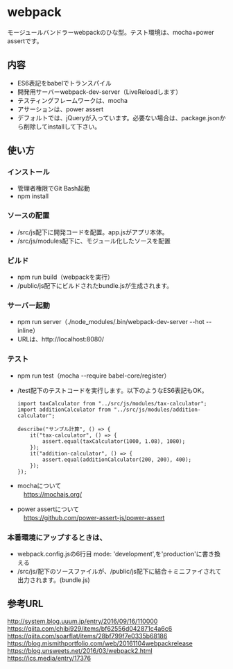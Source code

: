 # webpack
モージュールバンドラーwebpackのひな型。テスト環境は、mocha+power assertです。

## 内容
* ES6表記をbabelでトランスパイル
* 開発用サーバーwebpack-dev-server（LiveReloadします）
* テスティングフレームワークは、mocha
* アサーションは、power assert
* デフォルトでは、jQueryが入っています。必要ない場合は、package.jsonから削除してinstallして下さい。

## 使い方
### インストール
* 管理者権限でGit Bash起動
* npm install

### ソースの配置
* /src/js配下に開発コードを配置。app.jsがアプリ本体。
* /src/js/modules配下に、モジュール化したソースを配置

### ビルド
* npm run build（webpackを実行）
* /public/js配下にビルドされたbundle.jsが生成されます。

### サーバー起動
* npm run server（./node_modules/.bin/webpack-dev-server --hot --inline）
* URLは、http://localhost:8080/

### テスト
* npm run test（mocha --require babel-core/register）
* /test配下のテストコードを実行します。以下のようなES6表記もOK。

    ```import assert from "assert";
    import taxCalculator from "../src/js/modules/tax-calculator";
    import additionCalculator from "../src/js/modules/addition-calculator";

    describe("サンプル計算", () => {
        it("tax-calculator", () => {
            assert.equal(taxCalculator(1000, 1.08), 1080);
        });
        it("addition-calculator", () => {
            assert.equal(additionCalculator(200, 200), 400);
        });
    });

* mochaについて  
　https://mochajs.org/  
* power assertについて  
　https://github.com/power-assert-js/power-assert  

### 本番環境にアップするときは、
* webpack.config.jsの6行目 mode: 'development',を'production'に書き換える
* /src/js/配下のソースファイルが、/public/js配下に結合＋ミニファイされて出力されます。(bundle.js)

## 参考URL
http://system.blog.uuum.jp/entry/2016/09/16/110000  
https://qiita.com/chibi929/items/bf62556d042871c4a6c6  
https://qiita.com/soarflat/items/28bf799f7e0335b68186  
https://blog.mismithportfolio.com/web/20161104webpackrelease  
https://blog.unsweets.net/2016/03/webpack2.html  
https://ics.media/entry/17376  

